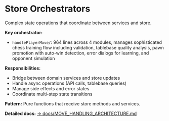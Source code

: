# Store Orchestrators

Complex state operations that coordinate between services and store.

**Key orchestrator:**

- `handlePlayerMove/`: 964 lines across 4 modules, manages sophisticated chess training flow including validation, tablebase quality analysis, pawn promotion with auto-win detection, error dialogs for learning, and opponent simulation

**Responsibilities:**

- Bridge between domain services and store updates
- Handle async operations (API calls, tablebase queries)
- Manage side effects and error states
- Coordinate multi-step state transitions

**Pattern:** Pure functions that receive store methods and services.

**Detailed docs:** [→ docs/MOVE_HANDLING_ARCHITECTURE.md](../../../docs/MOVE_HANDLING_ARCHITECTURE.md)
